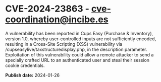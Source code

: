# CVE-2024-23863 - cve-coordination@incibe.es

A vulnerability has been reported in Cups Easy (Purchase & Inventory), version 1.0, whereby user-controlled inputs are not sufficiently encoded, resulting in a Cross-Site Scripting (XSS) vulnerability via /cupseasylive/taxstructuredisplay.php, in the description parameter. Exploitation of this vulnerability could allow a remote attacker to send a specially crafted URL to an authenticated user and steal their session cookie credentials.

**Publish date:** 2024-01-26
